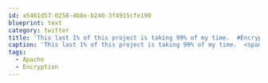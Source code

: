 ```yaml
---
id: a5461d57-0258-4b8e-b240-3f4915cfe190
blueprint: text
category: twitter
title: 'This last 1% of this project is taking 99% of my time.  #Encryption #Apache'
caption: 'This last 1% of this project is taking 99% of my time.  <span class="hashtag hashtag_local">#<a href="http://tweettemp.darylchymko.ca/?tag=encryption">Encryption</a> <span class="hashtag hashtag_local">#<a href="http://tweettemp.darylchymko.ca/?tag=apache">Apache</a>'
tags:
  - Apache
  - Encryption
---
```


